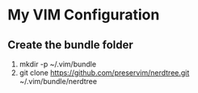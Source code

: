 # My VIM Configuration

## Create the bundle folder
1. mkdir -p ~/.vim/bundle
2. git clone https://github.com/preservim/nerdtree.git ~/.vim/bundle/nerdtree


